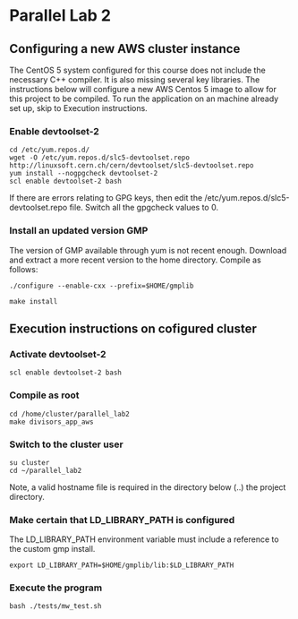 # Parallel Lab 2
## Configuring a new AWS cluster instance
The CentOS 5 system configured for this course does not include the necessary C++ compiler. It is also missing several key libraries. The instructions below will configure a new AWS Centos 5 image to allow for this project to be compiled. To run the application on an machine already set up, skip to Execution instructions.

### Enable devtoolset-2

    cd /etc/yum.repos.d/
    wget -O /etc/yum.repos.d/slc5-devtoolset.repo http://linuxsoft.cern.ch/cern/devtoolset/slc5-devtoolset.repo
    yum install --nogpgcheck devtoolset-2
    scl enable devtoolset-2 bash

If there are errors relating to GPG keys, then edit the /etc/yum.repos.d/slc5-devtoolset.repo file. Switch all the gpgcheck values to 0.

### Install an updated version GMP
The version of GMP available through yum is not recent enough. Download and extract a more recent version to the home directory. Compile as follows:

    ./configure --enable-cxx --prefix=$HOME/gmplib

    make install

## Execution instructions on cofigured cluster

### Activate devtoolset-2

    scl enable devtoolset-2 bash

### Compile as root

    cd /home/cluster/parallel_lab2
    make divisors_app_aws

### Switch to the cluster user

    su cluster
    cd ~/parallel_lab2

Note, a valid hostname file is required in the directory below (..) the project directory.

### Make certain that LD_LIBRARY_PATH is configured
The LD_LIBRARY_PATH environment variable must include a reference to the custom gmp install.

    export LD_LIBRARY_PATH=$HOME/gmplib/lib:$LD_LIBRARY_PATH

### Execute the program

    bash ./tests/mw_test.sh
